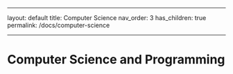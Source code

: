 ---
layout: default
title: Computer Science
nav_order: 3
has_children: true
permalink: /docs/computer-science
___

# Computer Science and Programming

